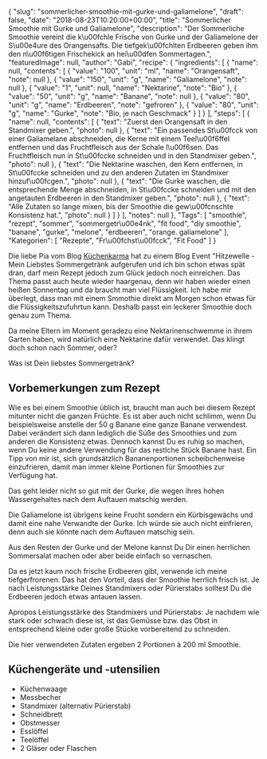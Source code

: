 {
    "slug": "sommerlicher-smoothie-mit-gurke-und-galiamelone",
    "draft": false,
    "date": "2018-08-23T10:20:00+00:00",
    "title": "Sommerlicher Smoothie mit Gurke und Galiamelone",
    "description": "Der Sommerliche Smoothie vereint die k\u00fchle Frische von Gurke und der Galiamelone der S\u00e4ure des Orangensafts. Die tiefgek\u00fchlten Erdbeeren geben ihm den n\u00f6tigen Frischekick an hei\u00dfen Sommertagen.",
    "featuredImage": null,
    "author": "Gabi",
    "recipe": {
        "ingredients": [
            {
                "name": null,
                "contents": [
                    {
                        "value": "100",
                        "unit": "ml",
                        "name": "Orangensaft",
                        "note": null
                    },
                    {
                        "value": "150",
                        "unit": "g",
                        "name": "Galiamelone",
                        "note": null
                    },
                    {
                        "value": "1",
                        "unit": null,
                        "name": "Nektarine",
                        "note": "Bio"
                    },
                    {
                        "value": "50",
                        "unit": "g",
                        "name": "Banane",
                        "note": null
                    },
                    {
                        "value": "80",
                        "unit": "g",
                        "name": "Erdbeeren",
                        "note": "gefroren"
                    },
                    {
                        "value": "80",
                        "unit": "g",
                        "name": "Gurke",
                        "note": "Bio, je nach Geschmack"
                    }
                ]
            }
        ],
        "steps": [
            {
                "name": null,
                "contents": [
                    {
                        "text": "Zuerst den Orangensaft in den Standmixer geben.",
                        "photo": null
                    },
                    {
                        "text": "Ein passendes St\u00fcck von einer Galiamelane abschneiden, die Kerne mit einem Teel\u00f6ffel entfernen und das Fruchtfleisch aus der Schale l\u00f6sen. Das Fruchtfleisch nun in St\u00fccke schneiden und in den Standmixer geben.",
                        "photo": null
                    },
                    {
                        "text": "Die Nektarine waschen, den Kern entfernen, in St\u00fccke schneiden und zu den anderen Zutaten im Standmixer hinzuf\u00fcgen.",
                        "photo": null
                    },
                    {
                        "text": "Die Gurke waschen, die entsprechende Menge abschneiden, in St\u00fccke schneiden und mit den angetauten Erdbeeren in den Standmixer geben.",
                        "photo": null
                    },
                    {
                        "text": "Alle Zutaten so lange mixen, bis der Smoothie die gew\u00fcnschte Konsistenz hat.",
                        "photo": null
                    }
                ]
            }
        ],
        "notes": null
    },
    "Tags": [
        "smoothie",
        "rezept",
        "sommer",
        "sommergetr\u00e4nk",
        "fit food",
        "diy smoothie",
        "banane",
        "gurke",
        "melone",
        "erdbeeren",
        "orange. galiamelone"
    ],
    "Kategorien": [
        "Rezepte",
        "Fr\u00fchst\u00fcck",
        "Fit Food"
    ]
}

Die liebe Pia vom Blog  [Küchenkarma](https://www.kuechenkarma.de/ "Küchenkarma") hat zu einem Blog Event "Hitzewelle - Mein Liebstes Sommergetränk aufgerufen und ich bin schon etwas spät dran, darf mein Rezept jedoch zum Glück jedoch noch einreichen. Das Thema passt auch heute wieder haargenau, denn wir haben wieder einen heißen Sonnentag und da braucht man viel Flüssigkeit. Ich habe mir überlegt, dass man mit einem Smmothie direkt am Morgen schon etwas für die Flüssigkeitszufuhrtun kann. Deshalb passt ein leckerer Smoothie doch genau zum Thema. 

Da meine Eltern im Moment geradezu eine Nektarinenschwemme in ihrem Garten haben, wird natürlich eine Nektarine dafür verwendet. Das klingt doch schon nach Sommer, oder?

Was ist Dein liebstes Sommergetränk?

## Vorbemerkungen zum Rezept

Wie es bei einem Smoothie üblich ist, braucht man auch bei diesem Rezept mitunter nicht die ganzen Früchte. Es ist aber auch nicht schlimm, wenn Du beispielsweise anstelle der 50 g Banane eine ganze Banane verwendest. Dabei verändert sich dann lediglich die Süße des Smoothies und zum anderen die Konsistenz etwas. Dennoch kannst Du es ruhig so machen, wenn Du keine andere Verwendung für das restlche Stück Banane hast. Ein Tipp von mir ist, sich grundsätzlich Bananenportionen scheibchenweise einzufrieren, damit man immer kleine Portionen für Smoothies zur Verfügung hat.

Das geht leider nicht so gut mit der Gurke, die wegen ihres hohen Wassergehaltes nach dem Auftauen matschig werden.

Die Galiamelone ist übrigens keine Frucht sondern ein Kürbisgewächs und damit eine nahe Verwandte  der Gurke. Ich würde sie auch nicht einfrieren, denn auch sie könnte nach dem Auftauen matschig sein.

Aus den Resten der Gurke und der Melone kannst Du Dir einen herrlichen Sommersalat machen oder aber beide einfach so vernaschen.

Da es jetzt kaum noch frische Erdbeeren gibt,  verwende ich meine tiefgerfrorenen. Das hat den Vorteil, dass der Smoothie herrlich frisch ist. Je nach Leistungsstärke Deines Standmixers oder Pürierstabs solltest Du die Erdbeeren jedoch etwas antauen lassen.

Apropos Leistungsstärke des Standmixers und Pürierstabs: Je nachdem wie stark oder schwach diese ist, ist das Gemüsse bzw. das Obst in entsprechend kleine oder große Stücke vorbereitend zu schneiden.

Die hier verwendeten Zutaten ergeben 2 Portionen à 200 ml Smoothie.

## Küchengeräte und -utensilien
- Küchenwaage
- Messbecher
- Standmixer (alternativ Pürierstab)
- Schneidbrett
- Obstmesser
- Esslöffel
- Teelöffel
- 2 Gläser oder Flaschen